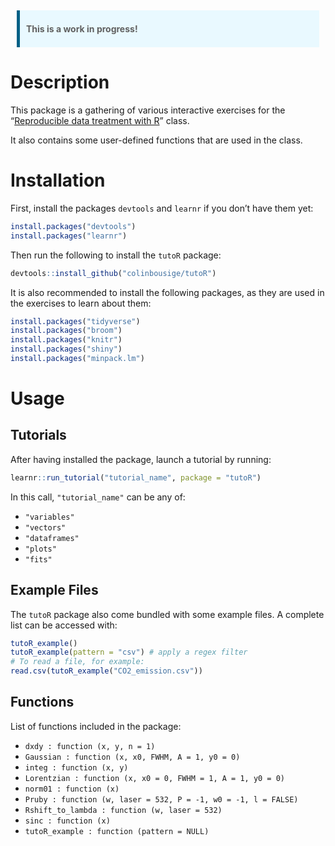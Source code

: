 
<style type="text/css">
blockquote {
  background: #E9F9FF;
  border-left: 5px solid #026086;
  margin: 1.5em 10px;
  padding: 0.5em 10px;
}
</style>

> **This is a work in progress!**

# Description

This package is a gathering of various interactive exercises for the
“[Reproducible data treatment with R](http://lmi.cnrs.fr/r/)” class.

It also contains some user-defined functions that are used in the class.

# Installation

First, install the packages `devtools` and `learnr` if you don’t have
them yet:

``` r
install.packages("devtools")
install.packages("learnr")
```

Then run the following to install the `tutoR` package:

``` r
devtools::install_github("colinbousige/tutoR")
```

It is also recommended to install the following packages, as they are
used in the exercises to learn about them:

``` r
install.packages("tidyverse")
install.packages("broom")
install.packages("knitr")
install.packages("shiny")
install.packages("minpack.lm")
```

# Usage

## Tutorials

After having installed the package, launch a tutorial by running:

``` r
learnr::run_tutorial("tutorial_name", package = "tutoR")
```

In this call, `"tutorial_name"` can be any of:

-   `"variables"`
-   `"vectors"`
-   `"dataframes"`
-   `"plots"`
-   `"fits"`

## Example Files

The `tutoR` package also come bundled with some example files. A
complete list can be accessed with:

``` r
tutoR_example()
tutoR_example(pattern = "csv") # apply a regex filter
# To read a file, for example:
read.csv(tutoR_example("CO2_emission.csv"))
```

## Functions

List of functions included in the package:

-   `dxdy : function (x, y, n = 1)`
-   `Gaussian : function (x, x0, FWHM, A = 1, y0 = 0)`
-   `integ : function (x, y)`
-   `Lorentzian : function (x, x0 = 0, FWHM = 1, A = 1, y0 = 0)`
-   `norm01 : function (x)`
-   `Pruby : function (w, laser = 532, P = -1, w0 = -1, l = FALSE)`
-   `Rshift_to_lambda : function (w, laser = 532)`
-   `sinc : function (x)`
-   `tutoR_example : function (pattern = NULL)`
